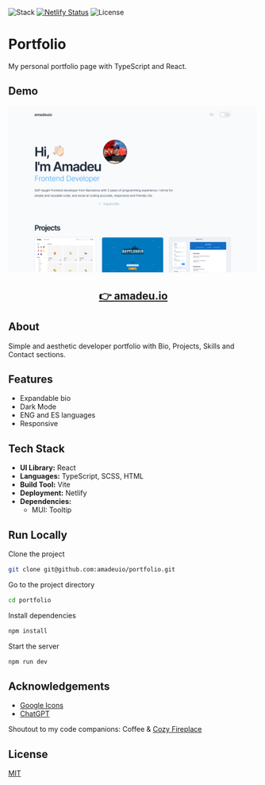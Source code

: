 ![Stack](https://img.shields.io/badge/Stack-React_|_TypeScript-149eca)
[![Netlify Status](https://api.netlify.com/api/v1/badges/c7d84bf3-e09b-4290-9168-a38ade1abbc4/deploy-status)](https://app.netlify.com/projects/portfolio-amadeuio/deploys)
![License](https://img.shields.io/badge/License-MIT-green)

# Portfolio

My personal portfolio page with TypeScript and React.

## Demo

<p align="center">
  <img src="public/screenshots/screenshot.png" width="650px" alt="screenshot">
</p>
<h2 align="center">
  <a href="https://portfolio-amadeuio.netlify.app/">👉 amadeu.io</a>
</h2>

## About

Simple and aesthetic developer portfolio with Bio, Projects, Skills and Contact sections.

## Features

- Expandable bio
- Dark Mode
- ENG and ES languages
- Responsive

## Tech Stack

- **UI Library:** React
- **Languages:** TypeScript, SCSS, HTML
- **Build Tool:** Vite
- **Deployment:** Netlify
- **Dependencies:**
  - MUI: Tooltip

## Run Locally

Clone the project

```bash
git clone git@github.com:amadeuio/portfolio.git
```

Go to the project directory

```bash
cd portfolio
```

Install dependencies

```bash
npm install
```

Start the server

```bash
npm run dev
```

## Acknowledgements

- [Google Icons](https://fonts.google.com/icons)
- [ChatGPT](https://chat.openai.com)

Shoutout to my code companions: Coffee & [Cozy Fireplace](https://www.youtube.com/watch?v=ze-TjhwceFE)

## License

[MIT](https://choosealicense.com/licenses/mit/)
